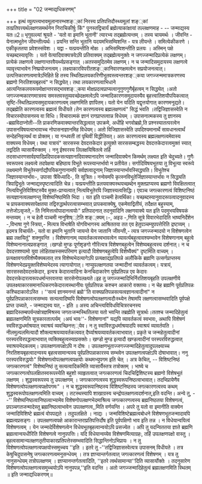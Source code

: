 +++
title = "02 जन्माद्यधिकरणम्"

+++
इत्थं व्युत्पत्त्यभावमूलानारम्भशङ््कां निरस्य प्रतिपत्तिदौस्थ्यमूलां शङ््कां तत्प्रतिपत्त्यर्थलक्षणसमर्थनेन निराचिकीर्षुः किं" पुनस्तद्विचार्यं ब्रह्मेत्याकांक्षायां तल्लक्षणमाह - -- जन्माद्यस्य यतः॥2॥ भृगुवल्ल्यां श्रूयते - 'यतो वा इमानि भूतानी' त्यारभ्य तद्ब्रह्मेत्यन्तम् । तस्य चायमर्थः । जीवन्ति - येनात्मभूतेन जीवन्तीत्यर्थः । प्रयन्ति सन्ति भूतानि यदयमभिसम्विशन्ति - यत्र लीयन्ते । समित्येकीकरणे । एकीकृततया प्रवेशस्संवेशः । यद्वा - यत्प्रयन्तीति मोक्षः । अभिसम्विशन्तीति प्रलयः । अस्मिन् पक्षे यच्छब्दस्यावृत्तिः । यतो वेत्यादिवाक्यत्रयेऽपि प्रतिवाक्यम् तद्ब्रह्मेत्यनुक्तेः न जगज्जन्मादिप्रत्येकं लक्षणम्।प्रत्येकं लक्षणत्वे लक्षणान्तरवैयर्थ्यप्रसङ्गात् ।अतस्समुदितमेव लक्षणम्। न च जन्मादिसमुदायस्य लक्षणत्वे व्यावृत्त्याभावेन निष्प्रयोजनत्वम्। लक्ष्याकारविपरीतशङ््कानिवारणक्षमत्वेन सप्रयोजनत्वात्। उत्पत्तिकारणत्वमात्रेऽभिहिते हि तस्य स्थितिप्रलयकारिणीभूतवस्त्वन्तरशङ््कया जगज्जन्ममात्रकरणस्य ब्रह्मणो निरतिशयबृहत्त्वं" न सिद्ध्येत्। तथा लयकारणत्वाभिधाने आत्यन्तिकलयरूपमोक्षान्तरसद्भावशङ््कया मोक्षप्रदत्वप्राप्यत्वानुगुणगुणैर्बृहत्वम् न सिद्ध्येत् ।अतो जगज्जन्मकारणमात्रस्य समस्तवस्तुव्यवच्छेदक्षमत्वेऽपि जन्मादिकारणसमुदायस्यैव बृहत्त्वातिशयौपयिकत्वात् सृष्टि-स्थितिप्रलयसमुदायकारणत्वम् लक्षणमिति ज्ञापितम्। यतो येन यदिति यद्वृत्तयोगात् कारणमनूद्यते। तद्ब्रह्मेति कारणत्वस्य ब्रह्मत्वं विधीयते।तेन कारणत्वस्य ब्रह्मलक्षणत्वं" सिद्धं भवति ।तद्विजिज्ञासस्वेति न विचारस्योपासनस्य वा विधिः। विचारात्मकं ज्ञानं रागप्राप्तत्वान्न विधेयम् । उपासनात्मकस्य तु ज्ञानस्य -ब्रह्मविदाप्नोती--ति प्राकरणिकवाक्यान्तरसिद्धत्वात् उपक्रमे, अधीहि भगवोब्रह्मे,ति प्रश्नस्यातत्परत्वेन उपासनविषयत्वाभावाच्च नोपासनाज्ञानमिह विधेयम्। अतो विजिज्ञासस्वेति उपदिश्यमानार्थे सावधानत्वार्थं सन्देहनिवृत्यर्थं वा प्रोक्तम्। या गन्धवती तां पृथिवीं विद्धीतिवत्। अतः कारणत्वस्य ब्रह्मलक्षणत्वमेवास्य वाक्यस्य विधेयम्। यथा यत्रायं" सारसस्स देवदत्तकेदार इत्युक्ते सारससम्बद्धस्य देवदत्तकेदारत्वमुक्तं स्यात् तद्वदिति व्यासार्यैरुक्तम् । ननु ईश्वरस्य लिलक्षयिषितत्वे तर्हि तदसाधारणसार्वज्ञ्यादिप्रदिपादकसत्यज्ञानादिवाक्यानादरेण जन्मादिवाक्येन किमर्थम् लक्ष्यत इति चेदुच्यते। गुणैः स्वरूपस्य लक्ष्यत्वे तदपेक्षया बहिष्ठाय विभूते रूपस्यान्तर्भावो न प्रतीयेत। सर्गादिविषयभूतया तु विभूत्या स्वरूपे लक्ष्यमाणे विभूतेस्सर्गाद्यौपयिकगुणानामपि सर्वज्ञत्वादूनाम् जिज्ञास्यान्तर्भावस्सिद्ध्यति। विभूतेश्च जिज्ञास्यान्तर्भावः-, उपासा त्रैविध्यादि-, ति सूत्रितः। नन्वेवमपि कृत्स्नविभूतेर्जिज्ञास्यान्तर्भावः न सिद्ध्यति त्रिपाद्विभूतेः जन्माद्यस्पृष्टत्वादिति चेन्न। यत्प्रयन्तीति प्रलयवाक्यस्थयच्छब्देन मुक्तप्राप्यस्य ब्रह्मणो विवक्षितत्वात् नित्यविभूतिविशिष्टस्यैव मुक्त-प्राप्यत्वात् नित्यविभूतेरपि जिज्ञास्यत्वसिद्धिः। एवञ्च जगत्कारणत्वं विशिष्टनिष्ठं सत्यज्ञानत्वलक्षणन्तु विशेष्यनिष्ठमिति भिदा । यत इति पञ्चमी हेत्वर्थिका। यच्छब्दस्यानुवादरूपत्वादनुवादस्य च प्रापकवाक्यसापेक्षतया तद्विरुद्धार्थपरत्वासम्भवात् प्रापकवाक्येषु, एकमेवाद्वितीयं, तदैक्षत बहुस्याम्, तत्तेजोऽसृजते,- ति निमित्तत्वोपादानत्वयोः" प्रतिपादनात् तदनुवादिनि लक्षणवाक्ये यत इति पदमुभयविषयकं मन्तव्यम् । न च हेतौ पञ्चमी नानुशिष््टेति शङ््क्यम्।-, अइउ -,णिति सूत्रे विवारभेदादिति भाष्यनिर्देशेन -,विभाषा गुणे स्त्रिया,- मित्यत्र विभाषेति योगविभागस्य आश्रिततया तत एव हेतुपञ्चम्युपपत्तेरिति द्रष्टव्यम् । इदमत्र विचार्यते-, यतो वा इमानि भूतानि जायन्ते येन जातानि जीवन्ती,- त्यत्र जगज्जन्मादयो न विशेषणत्वेन ब्रह्म लक्षयितुं" शक्नुवन्ति । विशेषणानाम् व्यावर्तकत्वस्वभावत्वेन व्यावर्त्यबहुत्वावश्यम्भावेन विशेषणानाम् बहुत्वे विशेष्यनानात्वप्रसङ्गात् ।खण्डो मुण्डः पूर्णशृङगो गौरित्यत्र विशेषणबहुत्वेन विशेष्यबहुत्वस्य दर्शनात्। न च देवदत्तश्श्यामो युवा लोहिताक्षस्समपरिमाण इत्यादौ विशेषणबहुत्वेपि विशेष्यैक्यं" दृष्टमिति वाच्यम् ।प्रत्यक्षावगतविशेष्यैक्यबलात् तत्र विशेष्यभेदत्यागेऽपि प्रत्यक्षाद्यप्रतिपन्ने अलौकिके ब्रह्मणि उत्सर्गप्राप्तस्य विशेषणभेदप्रयुक्तविशेष्यभेदस्य त्यागायोगात्। नाप्युपलक्षणतया जन्मादीनां व्यावर्तकत्वम्। यत्रायं, सारसस्सदेवदत्तकेदार, इत्यत्र केदारत्वादिना केनचिदाकारेण पूर्वप्रतिपन्न एव केदारः देवदत्तकेदारत्वरूपधर्मान्तरवत्तया सारसेनोपलक्ष्यते।इह तु जगज्जन्मादिभिर्निरतिशयबृहति उपलक्षणीये उपलक्ष्याकारसमानाधिकरणकेदारत्वस्थानीयः पूर्वप्रतिपन्नः कश्चन आकारो वक्तव्यः। न चेह ब्रह्मणि पूर्वप्रतिपन्नः कश्चिदाकारोऽस्ति । ''सत्यं ज्ञानमनन्तं ब्रह्मे''ति वाक्यप्रतिपन्नसत्यत्वज्ञानत्वादीनां" न पूर्वप्रतिपन्नाकारत्वसम्भवः सत्यत्वादिष्वपि विशेषणत्वोपलक्षणत्वदौःस्थ्येन तेषामपि लक्षणत्वासम्भवादिति पूर्वपक्षे प्राप्त उच्यते, - जन्माद्यस्य यत, - इति ॥ अस्य अचिन्त्यविविधविचित्ररचनस्य ब्रह्मादिस्तम्बपर्यन्तक्षेत्रज्ञमिश्रस्य जगतःजन्मस्थितिलया यतो भवन्ति तब्रह्मेति सूत्रार्थः।ततश्च जन्मादिहेतुत्वं ब्रह्मलक्षणमिति सूत्रकारतात्पर्यम् ।अयं भावः''- विशेषणानां" यद्यपि व्यावर्तकत्वं स्वभावः, अथापि विशेषणं स्वविरुद्धधर्माश्रयात् स्वाश्रयं व्यवच्छिनत्त््येव। न तु स्वाविरुद्धधर्माश्रयादपि स्वाश्रयं व्यावर्तयति । नीलमुल्पलमित्यादौ शौक्ल्याश्रयव्यावर्तकत्ववत् दैर्घ्याश्रयव्यावर्तकत्वाभावात्। प्रकृते च जन्महेतुत्वादीनां परस्परविरपद्धत्वाभावात् व्यक्तिबहुत्वस्याप्रसक्तेः। खण्डो मुण्ड इत्यादौ खण्डत्वादीनां परस्परविरुद्धत्वात् स्वाश्रयभेदकत्वम्। उपलक्षणत्वपक्षेऽपि न दोषः । उपलक्षणभूताज्जगज्जन्मादिहेतुत्वादुपलक्ष्याच्च निरतिशयबृहत्वादन्यस्य बृहत्वसामान्यस्य पूर्वप्रतिपन्नाकारस्य सम्भवेन उपलक्षणत्वपक्षेऽपि दोषाभावात्। ननु परस्परविरुद्धयोः" विशेषणत्वोपलक्षणत्वपक्षयोः कथमभ्युपगम इति चेत् । अत्र केचित्, -- विशिष्टनिष्ठं जगत्कारणत्वं" विशेष्यनिष्ठं तु सत्यत्वादिकमिति व्यासार्यैस्तत्र तत्रोक्तम् । भाष्ये च जगत्कारणत्वोपलक्षितस्वरूपस्येति बहुशो व्याहृतत्वात् जगत्कारणत्वं चिदचिद्विशिष्टस्य ब्रह्मणो विशेषभूतं लक्षणम् । शुद्धस्वरूपस्य तु उपलक्षणम् । जगत्कारणत्वस्य शुद्धस्वरूपनिष्ठत्वाभावात्। तदभिप्रायेणैव विशेषणत्वोपलक्षणत्वपक्षोपगमः" । न च शुद्धस्वरूपानिष्ठस्य विशिष्टनिष्ठस्य जगत्कारणत्वस्य कथम् शुद्धस्वरूपोपलक्षणत्वमिति वाच्यम् । तटस्थस्यापि शाखाग्रस्य चन्द्रोपलक्षणत्वदर्शनात्,इति वदन्ति। अन्ये तु, --'' विशेष्यनिष्ठत्वानिष्ठत्वाभ्यामेव विशेषणोपलक्षणभेदमाश्रित्य जगत्कारणत्वस्य ब्रह्मनिष्ठतया विशेषणत्वं, प्रपञ्चगतजन्मादेस्तु ब्रह्मनिष्ठत्वाभावेन उपलक्षणत्व,,मिति वर्णयन्ति । अपरे तु यतो वा इमानीति वाक्येन जन्मादिविशिष्टे ब्रह्मत्वं वोपपद्यते । तदुपलक्षिते । नाद्यः । जन्मविशिष्टेब्रह्मत्वबोधने विशेषणभूतजन्मादावपि ब्रह्मत्वप्रसङ्गः । उपलक्षणत्वपक्षे आकारान्तराप्रतिपत्तिर्दोष इति पूर्वपक्षिणो भाव इति तन्न । न विधेयान्वयित्वं विशेषणत्वम् । येन जन्मादेर्विशेषणत्वेन विधेयभूतबृहत्वान्वयोऽपि प्रसज्येत । अपि तु यदन्विततया ज्ञाते ब्रह्मणि ब्रह्मत्वान्वयधीरिति विशेषणत्वे नानुपपत्तिः। यदि विधेयान्वय्येव विशेषणमित्याग्रहः, तर्हि उपलक्षणपक्षो वास्तु । बृहत्वसामान्यलक्षणतृतीयाकारप्रतिपत्तेस्सम्भवादिति सिद्धान्तिनोऽभिप्रायः । न तु विशेषणत्वोपलक्षणत्वपक्षयोस्समुच्चय ''इति । इतरे तु -''तद्विजिज्ञासस्वेत्यत्र उपासनम् विधीयते । तत्र केषुचिदुपासनेषु जगत्कारणत्वमनुसन्धेयम् । तत्र ज्ञाप्यान्तर्गतत्वात् जगत्कारणत्वं विशेषणम् । यत्र तु नानुसन्धेयम् तत्रोपलक्षणम् । ज्ञाप्यानन्तर्गतत्वादिति, ''इतरे त्वर्थसामान्या''दिति व्यासार्योक्तेः । तदनुसारेण विशेषणत्वोपलक्षणत्वसमुच्चयोऽपि नानुपपन्न,''इति वदन्ति । अतो जगज्जन्मादिहेतुत्वं ब्रह्मलक्षणमिति स्थितम् ॥ इति जन्माद्यधिकरणम्॥